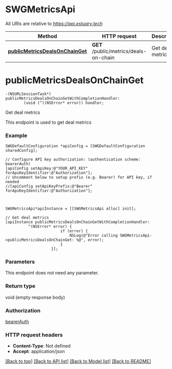 # SWGMetricsApi

All URIs are relative to *https://api.estuary.tech*

Method | HTTP request | Description
------------- | ------------- | -------------
[**publicMetricsDealsOnChainGet**](SWGMetricsApi.md#publicmetricsdealsonchainget) | **GET** /public/metrics/deals-on-chain | Get deal metrics


# **publicMetricsDealsOnChainGet**
```objc
-(NSURLSessionTask*) publicMetricsDealsOnChainGetWithCompletionHandler: 
        (void (^)(NSError* error)) handler;
```

Get deal metrics

This endpoint is used to get deal metrics

### Example 
```objc
SWGDefaultConfiguration *apiConfig = [SWGDefaultConfiguration sharedConfig];

// Configure API key authorization: (authentication scheme: bearerAuth)
[apiConfig setApiKey:@"YOUR_API_KEY" forApiKeyIdentifier:@"Authorization"];
// Uncomment below to setup prefix (e.g. Bearer) for API key, if needed
//[apiConfig setApiKeyPrefix:@"Bearer" forApiKeyIdentifier:@"Authorization"];



SWGMetricsApi*apiInstance = [[SWGMetricsApi alloc] init];

// Get deal metrics
[apiInstance publicMetricsDealsOnChainGetWithCompletionHandler: 
          ^(NSError* error) {
                        if (error) {
                            NSLog(@"Error calling SWGMetricsApi->publicMetricsDealsOnChainGet: %@", error);
                        }
                    }];
```

### Parameters
This endpoint does not need any parameter.

### Return type

void (empty response body)

### Authorization

[bearerAuth](../README.md#bearerAuth)

### HTTP request headers

 - **Content-Type**: Not defined
 - **Accept**: application/json

[[Back to top]](#) [[Back to API list]](../README.md#documentation-for-api-endpoints) [[Back to Model list]](../README.md#documentation-for-models) [[Back to README]](../README.md)

